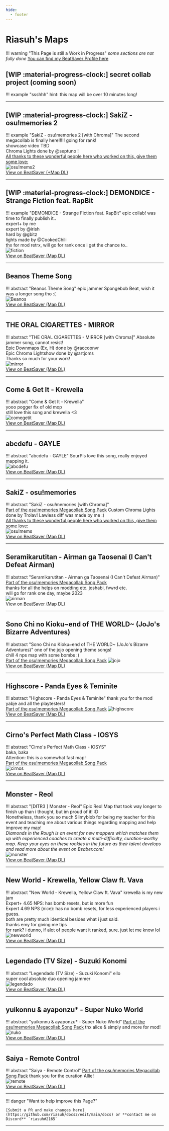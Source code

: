 ```yaml
---
hide:
  - footer
---
```


# Riasuh's Maps
!!! warning "This Page is still a Work in Progress"
    *some sections are not fully done*
[You can find my BeatSaver Profile here](https://beatsaver.com/profile/4284474)  
## [WIP :material-progress-clock:] secret collab project (coming soon)
!!! example "ssshhh"
    hint: this map will be over 10 minutes long!   
    
---
## [WIP :material-progress-clock:] SakiZ - osu!memories 2
!!! example "SakiZ - osu!memories 2 [with Chroma]"
    The second megacollab is finally here!!!!! going for rank!  
    showcase video TBD  
    Chroma Lights done by @septuno !   
    [All thanks to these wonderful people here who worked on this, give them some love:](./ria_projects#the-osumemories-2-megacollab)  
    ![osu!mems2](https://eu.cdn.beatsaver.com/4fbad53f049e0bea3266c71088929387aef598e0.jpg)  
    [View on BeatSaver (+Map DL)](https://beatsaver.com/maps/262cb)  

---
## [WIP :material-progress-clock:] DEMONDICE - Strange Fiction feat. RapBit
!!! example "DEMONDICE - Strange Fiction feat. RapBit"
    epic collab! was time to finally publish it..  
    expert+ by me  
    expert by @irish  
    hard by @gbitz  
    lights made by @CookedChili  
    thx for mod retrx, will go for rank once i get the chance to..  
    ![fiction](https://eu.cdn.beatsaver.com/85482c6d853eb874e58d97faa076098daa31a5a3.jpg)  
    [View on BeatSaver (Map DL)](https://beatsaver.com/maps/25a73)  

---
## Beanos Theme Song
!!! abstract "Beanos Theme Song"
    epic jammer Spongebob Beat, wish it was a longer song tho :(  
    ![Beanos](https://eu.cdn.beatsaver.com/91a0e2bca06b82b2238d5a33f82ecd158cb025eb.jpg)  
    [View on BeatSaver (Map DL)](https://beatsaver.com/maps/26844)  

---
## THE ORAL CIGARETTES - MIRROR
!!! abstract "THE ORAL CIGARETTES - MIRROR [with Chroma]"
    Absolute jammer song, cannot resist!  
    Epic Downmaps (Ex, H) done by @raccoonvr  
    Epic Chroma Lightshow done by @artjoms  
    Thanks so much for your work!    
    ![mirror](https://eu.cdn.beatsaver.com/c2a9ee34e8c68228346f84866910190152ae3477.jpg)  
    [View on BeatSaver (Map DL)](https://beatsaver.com/maps/255fb)  

---
## Come & Get It - Krewella
!!! abstract "Come & Get It - Krewella"  
    yooo pogger fix of old mop  
    still love this song and krewella <3     
    ![comegetit](https://eu.cdn.beatsaver.com/341ab34e5fc6535f92c5a81997aa674d40c65dab.jpg)  
    [View on BeatSaver (Map DL)](https://beatsaver.com/maps/253a3) 

---
## abcdefu - GAYLE
!!! abstract "abcdefu - GAYLE"
    SourPls
    love this song, really enjoyed mapping it.  
    ![abcdefu](https://eu.cdn.beatsaver.com/ab2783621417cb56ff52da28b1424c01dcf7e79d.jpg)  
    [View on BeatSaver (Map DL)](https://beatsaver.com/maps/222cf)  

---
## SakiZ - osu!memories
!!! abstract "SakiZ - osu!memories [with Chroma]"  
    [Part of the osu!memories Megacollab Song Pack](./ria_projects.md#the-osumemories-megacollab-song-pack) 
    Custom Chroma Lights done by Trolav! Lawless diff was made by me :)  
    [All thanks to these wonderful people here who worked on this, give them some love:](./ria_projects#the-osumemories-megacollab)  
    ![osu!mems](https://eu.cdn.beatsaver.com/8402d39d33a81fecfee7520b08cfc2c5c5f61bae.jpg)  
    [View on BeatSaver (Map DL)](https://beatsaver.com/maps/1f1ff)  

---
## Seramikarutitan - Airman ga Taosenai (I Can't Defeat Airman)
!!! abstract "Seramikarutitan - Airman ga Taosenai (I Can't Defeat Airman)"  
    [Part of the osu!memories Megacollab Song Pack](./ria_projects.md#the-osumemories-megacollab-song-pack)   
    thanks for all the helps on modding etc. joshabi, fvwrd etc.  
    will go for rank one day, maybe 2023  
    ![airman](https://eu.cdn.beatsaver.com/4ffbad9779235ebdb499580a01c19d4a5d499e3a.jpg)  
    [View on BeatSaver (Map DL)](https://beatsaver.com/maps/1f1f9)  

---
## Sono Chi no Kioku~end of THE WORLD~ (JoJo's Bizarre Adventures)
!!! abstract "Sono Chi no Kioku~end of THE WORLD~ (JoJo's Bizarre Adventures)"
    one of the jojo opening theme songs!  
    chill 4 nps map with some bombs :)  
    [Part of the osu!memories Megacollab Song Pack](./ria_projects.md#the-osumemories-megacollab-song-pack) 
    ![jojo](https://eu.cdn.beatsaver.com/4fe719d444fdf369afa042de159cbff52a1d1a66.jpg)  
    [View on BeatSaver (Map DL)](https://beatsaver.com/maps/1f13b)  

---
## Highscore - Panda Eyes & Teminite
!!! abstract "Highscore - Panda Eyes & Teminite"
    thank you for the mod yabje and all the playtesters!  
    [Part of the osu!memories Megacollab Song Pack](./ria_projects.md#the-osumemories-megacollab-song-pack) 
    ![highscore](https://eu.cdn.beatsaver.com/44fba59bea190e95ef3595827ad17ba8b5f18873.jpg)  
    [View on BeatSaver (Map DL)](https://beatsaver.com/maps/1ee22)  

---
## Cirno's Perfect Math Class - IOSYS
!!! abstract "Cirno's Perfect Math Class - IOSYS"  
    baka, baka   
    Attention: this is a somewhat fast map!  
    [Part of the osu!memories Megacollab Song Pack](./ria_projects.md#the-osumemories-megacollab-song-pack)   
    ![cirnos](https://eu.cdn.beatsaver.com/5ecf823bddfcf3771a7f46f299475309dea74995.jpg)  
    [View on BeatSaver (Map DL)](https://beatsaver.com/maps/1ee23)

---
## Monster - Reol
!!! abstract "[DITR3 ] Monster - Reol"
    Epic Reol Map that took way longer to finish up than i thought, but im proud of it! :D  
    Nonetheless, thank you so much Slimyblob for being my teacher for this event and teaching me about various things regarding mapping and help improve my map!  
    *Diamonds in the Rough is an event for new mappers which matches them up with experienced coaches to create a multi-difficulty, curation-worthy map. Keep your eyes on these rookies in the future as their talent develops and read more about the event on Bsaber.com!*    
    ![monster](https://eu.cdn.beatsaver.com/da8b4100953c87e856ad80d1a70468449bb91691.jpg)  
    [View on BeatSaver (Map DL)](https://beatsaver.com/maps/1eda9)

---
## New World - Krewella, Yellow Claw ft. Vava
!!! abstract "New World - Krewella, Yellow Claw ft. Vava"
    krewella is my new jam   
    Expert+ 4.65 NPS: has bomb resets, but is more fun   
    Expert 4.69 NPS (nice): has no bomb resets, for less experienced players i guess.    
    both are pretty much identical besides what i just said.   
    thanks emy for giving me tips  
    for rank? i dunno, if alot of people want it ranked, sure. just let me know lol  
    ![newworld](https://eu.cdn.beatsaver.com/b616fe14f84dd39a82863daa610e7a907d53cde0.jpg)  
    [View on BeatSaver (Map DL)](https://beatsaver.com/maps/1c9ac)  

---
## Legendado (TV Size) - Suzuki Konomi
!!! abstract "Legendado (TV Size) - Suzuki Konomi"
    ello  
    super cool absolute duo opening jammer   
    ![legendado](https://eu.cdn.beatsaver.com/69c462eda0bc048726643c690de0328989712992.jpg)  
    [View on BeatSaver (Map DL)](https://beatsaver.com/maps/1c66a) 

---
## yuikonnu & ayaponzu* - Super Nuko World
!!! abstract "yuikonnu & ayaponzu* - Super Nuko World"
    [Part of the osu!memories Megacollab Song Pack](./ria_projects.md#the-osumemories-megacollab-song-pack)
    thx alice & simply and more for mod!  
    ![nuko](https://eu.cdn.beatsaver.com/d9dff45703fd03e8f4de358cfe3eaa069d57ab5b.jpg)  
    [View on BeatSaver (Map DL)](https://beatsaver.com/maps/1a53d)  

---
## Saiya - Remote Control
!!! abstract "Saiya - Remote Control"
    [Part of the osu!memories Megacollab Song Pack](./ria_projects.md#the-osumemories-megacollab-song-pack)
    thank you for the curation Allie!  
    ![remote](https://eu.cdn.beatsaver.com/21759af324ddfab89f37ab348d1925c92592f990.jpg)  
    [View on BeatSaver (Map DL)](https://beatsaver.com/maps/18847)  

--- 

!!! danger "Want to help improve this Page?"

    [Submit a PR and make changes here](https://github.com/riasuh/docs2/edit/main/docs) or **contact me on Discord** `riasuh#2165`

---